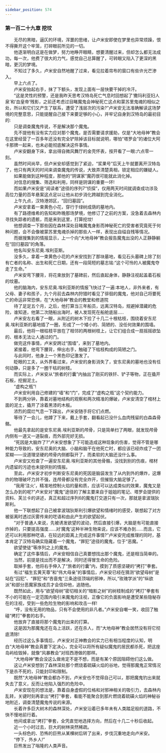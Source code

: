 ```yaml
---
sidebar_position: 574
---
```

### 第一百二十九章 挖坟  


　　无尽的黑暗，逼仄的环境，浑噩的思绪，让卢米安即使在梦里也异常烦躁，恨不得撕开这个牢笼，打碎眼前所见的一切。  
　　他逐渐明白这是在做梦，努力地睁开眼睛，想要清醒过来，但却怎么都无法成功，每一次，他费了很大的力气，感觉自己总算醒了，可转眼又陷入了更深的黑暗，更沉的梦境。  
　　不知过了多久，卢米安自然地醒了过来，看见拉着帘布的窗口有些许光芒渗入。  
　　早上六点了。  
　　卢米安抬起右手，抹了下额头，发现上面有一层快要干掉的冷汗。  
　　“这是灵性的预警，还是我昨天思考汉特岛死亡气息时回想起了‘撒玛利亚妇人泉’和‘血皇帝’残影，之前还考虑过目睹魔鬼会神秘死亡这点和蒙苏里鬼魂的相似之处，所以和它们又产生了联系，遭受了浅层次的污染?”卢米安无法准确解读这场梦境的完整意思，只能提醒自己接下来要足够的小心，并牢记自身到汉特岛的最初目的:  
　　只是调查魔鬼传说，不是解决那个魔鬼。  
　　先不提他有没有实力应对那个魔鬼，是否需要请求援助，仅是“大地母神”教会在这里经营了一百多年还没有完全铲除掉该目标就说明，哪怕“塔罗会”的诸位大阿卡那牌一起来，也未必能彻底解决这件事情。  
　　卢米安翻身下床，拿出得自微风舞厅的金壳怀表，按开看了一眼:六点零一刻。  
　　虽然时间尚早，但卢米安却感觉到了紧迫，“浆果号”后天上午就要离开汉特岛了，他只有两天的时间来调查魔鬼的传说，大致弄清楚真相，锁定相应的嫌疑人。  
　　如果能做到这种程度，那他的“阴谋家”魔药很可能就此消化掉。  
　　对信息的搜集、筛选和利用，同样是阴谋的重要一环!  
　　而如果卢米安是“阅读者”途径的序列7“侦探”，仅用两天时间就调查成功涉及高位力量的百年悬案这点足以让他从初步消化跨越到完全消化。  
　　上午九点，汉特港郊区，“回归墓园”。  
　　卢米安拿着一束黄色小花，穿行于绿树成荫的墓地内。  
　　有了路德维希的告知和昨晚那场梦境，他修订了之前的方案，没急着去森林内寻找失踪者的遗骸，而是来到这里，打算挖坟!  
　　他想调查一下那些因在森林深处目睹魔鬼身影而神秘死亡的受害者究竟死于何种问题，会不会像被蒙苏里鬼魂杀掉的那些人一样，表现出自缢自残等情况。  
　　而据搜集到的情报显示，上一个向“大地母神”教会报告魔鬼出没的人正静静躺在“回归墓园”的角落。  
　　他名叫安东尼奥.埃利亚斯。  
　　没多久，拿着一束黄色小花的卢米安找到了那块墓地，看见石头墓碑上除了刻有亡者的名称、出生和死亡日期，还有一段简短的墓志铭:“这个可怜的人被魔鬼夺走了生命。”  
　　卢米安弯下腰背，将花束放到了墓碑前，然后直起身体，静静注视起盖着石板的坟墓。  
　　他的脑海内，安东尼奥.埃利亚斯的情报飞快过了一遍:本地人，非外来者，有父母、妻子和孩子，九个月前去森林内狩猎时看见了徘徊的魔鬼，他对自己将要死亡的命运非常恐惧，在“大地母神”教会的教堂和修道院  
　　待了足足五个月，之后，他打算当三年船员，远离汉特岛，规避掉潜藏的危险，谁知道，他第二次随船出海时，被人发现死在船舱底层.....  
　　卢米安左右看了一眼，从附近的树木下捡了十几二十根枯枝，围绕着安东尼奥.埃利亚斯的墓地插了一圈，形成了一个矮小的、简陋的、没任何效果的围墙。  
　　最后，他将一根枯枝平放在了相邻的两根树枝上，让它们组合成一扇摇摇欲坠的、根本无法让人通过的门。  
　　做完这件事情，卢米安跨过“围墙”，来到了墓地内。  
　　紧接着，他弯下腰背，伸出右手，触碰了下枯枝构成的简陋之门。  
　　与此同时，他身上一个黑色印记激发了。  
　　眨眼的工夫，从外界看过来，卢米安的身影消失了，安东尼奥的墓地也没有任何动静，只是多了一圈干枯的树枝。  
　　而实际上，卢米安从“旅者的行囊”内抽出了刚买的铁钎、铲子等物，正在撬开石板，挖掘泥土。  
　　“虚构之瓶”!  
　　卢米安利用自己修建的“墙”和“门”，完成了“虚构之瓶”这个契约能力。  
　　不到两分钟，靠着对墓地结构的观察和两次精准的爆破，卢米安清空了棺材上面的泥土，撬开了涂着黑漆的木板。  
　　浓烈的腐烂气息一下蹿出，卢米安随手将它们点燃。  
　　等待了一会儿，他蹲了下来，戴上手套，翻看起已没什么血肉残留的白森森骨骼。  
　　他最先拿起的是安东尼奥.埃利亚斯的颅骨，只是简单扫了两眼，就发现颅骨内侧有一道又一道裂痕，而外部完好无损。  
　　“死因是大脑炸了?”卢米安想象了下可能造成这种现象的伤害，觉得不管是哪种能力导致的，安东尼奥的大脑、小脑和脑干在他死亡时，都应该已经炸成了一团浆糊——没道理坚硬的颅骨内侧都裂开了，而柔软的大脑还没什么事。  
　　卢米安又检查了一遍安东尼奥.埃利亚斯的其他骨骼，没找到别的伤痕，棺材内遗留的污迹也未提供别的情报。  
　　至此，卢米安才初步判断安东尼奥的死因是脑袋发生了从内到外的爆炸，这爆炸的物理破坏力并不强，连颅骨都没有完全炸开，但摧毁大脑足够了。  
　　“我用‘注火’，精准地控制火焰的量和质，应该可以达成类似的效果，魔鬼又是怎么办到的呢?”卢米安对“魔鬼”途径的了解主要来自于姐姐的笔记、塔罗会提供的资料、芙兰卡的讲述，真正和超过序列6的魔鬼打交道只有一次，那就是拿波瑞狄斯利。  
　　他一下联想起了自己被拿波瑞狄斯利引爆欲望和情绪时的感受，联想起了对方被驱离时透过灰雾传来的呓语和由此产生的欲望起伏。  
　　“对于普通人来说，先被诱发欲望的波动，然后直接引爆，大脑是有可能直接炸掉的，只要提高强度……对‘魔鬼’这种半神生物来说，应该不难办到……而且，它还可以利用那种呓语，在较远的距离上完成这件事情?”卢米安完成推理的同时，基本肯定了汉特岛确实隐藏着一个魔鬼，“罪犯”途径的魔鬼，位于“恶魔。“  
　　欲望使徒”等序列之上的魔鬼。  
　　确定了这件事情后，卢米安相信自己真要想找出那个魔鬼，还是相当简单的。  
　　当然，前提是找出而不是解决，同时还得冒生命的危险。  
　　取掉手套，他将右手伸入了“旅者的行囊”内，摸到了质感坚硬的“拷打”拳套。  
　　有过“福生玄黄天尊”和“伟大母亲”的事情后，卢米安已经在猜测“欲望母树”是站在“囚犯”、“罪犯”和“吝啬鬼”三条途径顶端的邪神，所以,“玫瑰学派”的“纵欲派”和部分恶魔家族成员才会信仰他，追随他。  
　　既然如此，用与“欲望母树”密切相关的“暗影之树”的树枝制成的“拷打”拳套有不小的可能在一定范围内吸引来魔鬼的注视，正像它的负面影响是遭受某些隐秘存在的注视，受到一些危险生物的影响和攻击一样!  
　　“呼，没有无用的物品，只有不会使用的非凡者。”卢米安自嘲一笑，收回了触碰“拷打”拳套的右手。  
　　他放弃了直接将那个魔鬼钓出来的打算。  
　　这是因为那魔鬼还在岛上活跃，还在杀人，而“大地母神”教会居然没有将它彻底清除!  
　　经历过这么多事情后，卢米安对正神教会的实力已有相当程度的认知，明白“大地母神”教会真要下定决心，完全可以将所有疑似魔鬼的居民都杀死，把这座岛屿给毁掉，就像“风暴教会”对班西港做的那样。  
　　“大地母神”教会没这么做肯定不是不想，而是有某个原因阻碍他们这么做。  
　　这让卢米安想到了森林深处那个燃烧着硫磺火焰的谷地，觉得那魔鬼正常情况下是杀不死的，只能封印和限制。  
　　既然“大地母神”教会都办不到，卢米安也不觉得自己可以，那把魔鬼钓出来就失去了意义，反而让他陷入强烈的危险中。  
　　卢米安现在的想法是，靠着自身虚假的位格和对邪神相关的吸引力，去森林内乱转，关键时刻再拿出“拷打”拳套，看能不能聚合到那片燃烧着硫磺火焰的神秘谷地附近，调查清楚魔鬼传说的来源。  
　　长着许多巨大树木的森林深处，卢米安沿着已多年未有人类踏足般的道路，不快不慢地前行着。  
　　他间或拿出“拷打”拳套，全凭直觉地选择方向，然后在十几二十秒后收起。  
　　近一个小时过去，巨大的树林突然稀疏。  
　　一头棕色的、恐怖的巨熊从某棵树后转了出来，步伐沉重地走向卢米安。  
　　“停下，外乡人!”  
　　巨熊发出了嗡隆的人类声音。  
